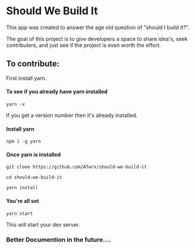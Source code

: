 Should We Build It 
==================

This app was created to answer the age old question of "should I build it?". 

The goal of this project is to give developers a space to share idea's, seek contributers, and just see if the project is even worth the effort. 


To contribute: 
---------------

First install yarn. 

#### To see if you already have yarn installed

`yarn -v`

If you get a version number then it's already installed.

#### Install yarn

`npm i -g yarn`

#### Once yarn is installed

`git clone https://github.com/ATwrx/should-we-build-it`

`cd should-we-build-it`

`yarn install` 

#### You're all set

`yarn start` 

This will start your dev server. 


### Better Documention in the future.... 

